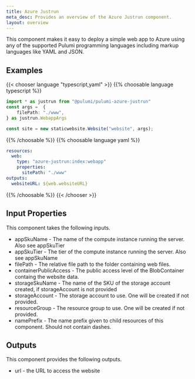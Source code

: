 ```yaml
---
title: Azure Justrun
meta_desc: Provides an overview of the Azure Justrun component.
layout: overview
---
```


This component makes it easy to deploy a simple web app to Azure using any of the supported Pulumi programming languages including markup languages like YAML and JSON.

## Examples

{{< chooser language "typescript,yaml" >}}
{{% choosable language typescript %}}

```typescript
import * as justrun from "@pulumi/pulumi-azure-justrun"
const args =  {
    filePath: "./www",
} as justrun.WebappArgs

const site = new staticwebsite.Website("website", args);
```

{{% /choosable %}}
{{% choosable language yaml %}}

```yaml
resources:
  web:
    type: "azure-justrun:index:webapp"
    properties:
      sitePath: "./www"
outputs:
  websiteURL: ${web.websiteURL}
```

{{% /choosable %}}
{{< /chooser >}}

## Input Properties

This component takes the following inputs.

- appSkuName - The name of the compute instance running the server. Also see appSkuTier
- appSkuTier - The tier of the compute instance running the server. Also see appSkuName
- filePath - The relative file path to the folder containing web files.
- containerPublicAccess - The public access level of the BlobContainer containg the website data.
- storageSkuName - The name of the SKU of the storage account created, if storageAccount is not provided
- storageAccount - The storage account to use. One will be created if not provided.
- resourceGroup - The resource group to use. One will be created if not provided.
- namePrefix - The name prefix given to child resources of this component. Should not contain dashes.

## Outputs

This component provides the following outputs.

- url - the URL to access the website